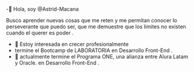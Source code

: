 -👋 Hola, soy @Astrid-Macana

Busco aprender nuevas cosas que me reten y me permitan conocer lo perseverante que puedo ser, que me demuestre que los limites no existen cuando el querer es poder .

- 👀 Estoy interesada en crecer profesionalmente
- termine el Bootcamp de LABORATORIA en Desarrollo Front-End .
- 🌱 actualmente termine el Programa ONE, una alianza entre Alura Latam y Oracle. en Desarrollo Front-End .

<!---
Astrid-Macana/Astrid-Macana is a ✨ special ✨ repository because its `README.md` (this file) appears on your GitHub profile.
You can click the Preview link to take a look at your changes.
--->
